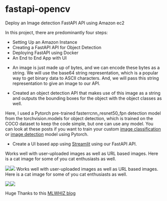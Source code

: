 # fastapi-opencv

Deploy an Image detection FastAPI API using Amazon ec2

In this project, there are predominantly four steps:

* Setting Up an Amazon Instance
* Creating a FastAPI API for Object Detection
* Deploying FastAPI using Docker
* An End to End App with UI


- An image is just made up of bytes, and we can encode these bytes as a string. We will use the base64 string representation, which is a popular way to get binary data to ASCII characters. And, we will pass this string representation to give an image to our API.
 
 
- Created an object detection API that makes use of this image as a string and outputs the bounding boxes for the object with the object classes as well.

Here, I used a Pytorch pre-trained fasterrcnn\_resnet50\_fpn detection model from the torchvision.models for object detection, which is trained on the COCO dataset to keep the code simple, but one can use any model. 
You can look at these posts if you want to train your custom [image classification](https://towardsdatascience.com/end-to-end-pipeline-for-setting-up-multiclass-image-classification-for-data-scientists-2e051081d41c) 
or [image detection](https://lionbridge.ai/articles/create-an-end-to-end-object-detection-pipeline-using-yolov5/) model using Pytorch.


- Create a UI based app using [Streamlit](https://towardsdatascience.com/how-to-write-web-apps-using-simple-python-for-data-scientists-a227a1a01582) using our FastAPI API.


 Works well with user-uploaded images as well as URL based images. Here is a cat image for some of you cat enthusiasts as well.

![](https://mlwhiz.com/images/deployment_fastapi/23.png)![](https://mlwhiz.com/images/deployment_fastapi/24.png) Works well with user-uploaded images as well as URL based images. Here is a cat image for some of you cat enthusiasts as well.

![](https://mlwhiz.com/images/deployment_fastapi/23.png)![](https://mlwhiz.com/images/deployment_fastapi/24.png)


Huge Thanks to this [MLWHIZ blog](https://mlwhiz.com/blog/2020/08/08/deployment_fastapi/)
